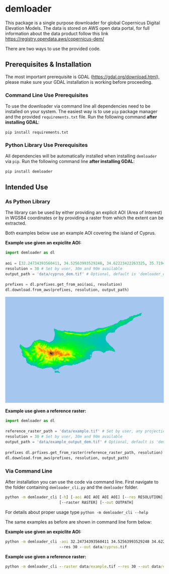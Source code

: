 # demloader

This package is a single purpose downloader for global Copernicus Digital Elevation Models.
The data is stored on AWS open data portal, for full information about the data product follow this link https://registry.opendata.aws/copernicus-dem/

There are two ways to use the provided code. 

## Prerequisites & Installation

The most important prerequisite is GDAL (https://gdal.org/download.html), please make sure your GDAL installation is working before proceeding.

### Command Line Use Prerequisites

To use the downloader via command line all dependencies need to be installed on your system. The easiest way is to use `pip` package manager and the provided `requirements.txt` file. Run the following command **after installing GDAL**:

`pip install requirements.txt`

### Python Library Use Prerequisites

All dependencies will be automatically installed when installing `demloader` via `pip`. Run the following command line **after installing GDAL**:

`pip install demloader`

## Intended Use

### As Python Library

The library can be used by either providing an explicit AOI (Area of Interest) in WGS84 coordinates or by providing a raster from which the extent can be extracted.

Both examples below use an example AOI covering the island of Cyprus.

**Example use given an expiclite AOI:**

```Python
import demloader as dl

aoi = [32.24734393560411, 34.52563993529248, 34.62223422263325, 35.719472334824665] # Set by user
resolution = 30 # Set by user, 30m and 90m available
output_path = 'data/cyprus_dem.tif' # Optional, default is 'demloader_dem.tif'

prefixes = dl.prefixes.get_from_aoi(aoi, resolution)
dl.download.from_aws(prefixes, resolution, output_path)
```

![Resulting data from running the code above. Visualization done in QGIS.](images/cyprus_example_240dpi.png)


**Example use given a reference raster:**

```Python
import demloader as dl

reference_raster_path = 'data/example.tif' # Set by user, any projection works
resolution = 30 # Set by user, 30m and 90m available
output_path = 'data/example_output_dem.tif' # Optional, default is 'demloader_dem.tif'

prefixes dl.prfixes.get_from_raster(reference_raster_path, resolution)
dl.download.from_aws(prefixes, resolution, output_path)
```

### Via Command Line

After installation you can use the code via command line. First navigate to the folder containing `demloader_cli.py` and the `demloader` folder. 

```cmd
python -m demloader_cli [-h] [-aoi AOI AOI AOI AOI] [--res RESOLUTION]
                        [--raster RASTER] [--out OUTPATH]
```

For details about proper usage type `python -m demloader_cli --help`

The same examples as before are shown in command line form below:

**Example use given an expiclite AOI:**
```cmd
python -m demloader_cli -aoi 32.24734393560411 34.52563993529248 34.62223422263325 35.719472334824665 
                        --res 30 --out data/cyprus.tif
```

**Example use given a reference raster:**

```cmd
python -m demloader_cli --raster data/example.tif --res 30 --out data/example_output_dem.tif
```